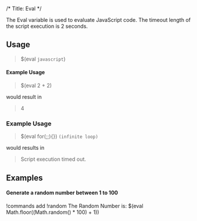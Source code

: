 /*
Title: Eval
*/

The Eval variable is used to evaluate JavaScript code. The timeout length of the script execution is 2 seconds. 

## Usage

> $(eval `javascript`)

#### Example Usage

> $(eval 2 + 2)

would result in 

> 4

### Example Usage

> $(eval for(;;){}) `(infinite loop)`

would results in

> Script execution timed out.

## Examples

#### Generate a random number between 1 to 100

!commands add !random The Random Number is: $(eval Math.floor((Math.random() * 100) + 1))